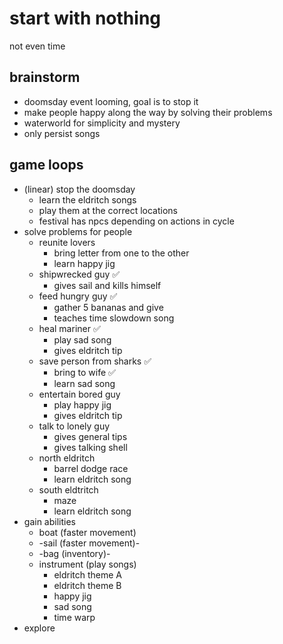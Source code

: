 # start with nothing

not even time

## brainstorm

- doomsday event looming, goal is to stop it
- make people happy along the way by solving their problems
- waterworld for simplicity and mystery
- only persist songs

## game loops

- (linear) stop the doomsday
    - learn the eldritch songs
    - play them at the correct locations
    - festival has npcs depending on actions in cycle
- solve problems for people
    - reunite lovers
        - bring letter from one to the other
        - learn happy jig
    - shipwrecked guy ✅
        - gives sail and kills himself
    - feed hungry guy ✅
        - gather 5 bananas and give
        - teaches time slowdown song
    - heal mariner ✅
        - play sad song
        - gives eldritch tip
    - save person from sharks ✅
        - bring to wife ✅
        - learn sad song
    - entertain bored guy
        - play happy jig
        - gives eldritch tip
    - talk to lonely guy
        - gives general tips
        - gives talking shell
    - north eldritch
        - barrel dodge race
        - learn eldritch song
    - south eldtritch
        - maze
        - learn eldritch song
- gain abilities
    - boat (faster movement)
    - -sail (faster movement)-
    - -bag (inventory)-
    - instrument (play songs)
        - eldritch theme A
        - eldritch theme B
        - happy jig
        - sad song
        - time warp
- explore
